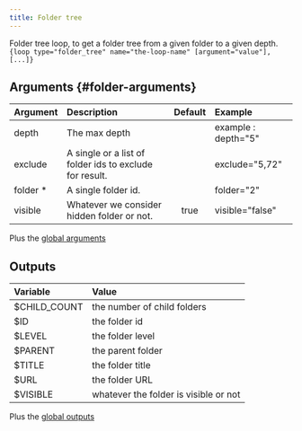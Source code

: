 ```yaml
---
title: Folder tree
---
```


Folder tree loop, to get a folder tree from a given folder to a given depth.  
`{loop type="folder_tree" name="the-loop-name" [argument="value"], [...]}`

## Arguments {#folder-arguments}

| Argument   | Description                                             | Default | Example             |
|------------|:--------------------------------------------------------|:-------:|:--------------------|
| depth      | The max depth                                           |         | example : depth="5" |
| exclude    | A single or a list of folder ids to exclude for result. |         | exclude="5,72"      |
| folder *   | A single folder id.                                     |         | folder="2"          |
| visible    | Whatever we consider hidden folder or not.              |  true   | visible="false"     |

Plus the [global arguments](./global_arguments)

## Outputs

| Variable     | Value                                  |
|:-------------|:---------------------------------------|
| $CHILD_COUNT | the number of child folders            |
| $ID          | the folder id                          |
| $LEVEL       | the folder level                       |
| $PARENT      | the parent folder                      |
| $TITLE       | the folder title                       |
| $URL         | the folder URL                         |
| $VISIBLE     | whatever the folder is visible or not  |

Plus the [global outputs](./global_outputs)
